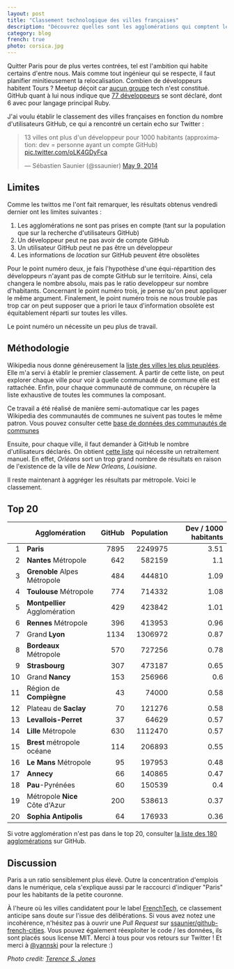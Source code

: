```yaml
---
layout: post
title: "Classement technologique des villes françaises"
description: "Découvrez quelles sont les agglomérations qui comptent le plus de développeurs sur GitHub"
category: blog
french: true
photo: corsica.jpg
---
```


Quitter Paris pour de plus vertes contrées, tel est l'ambition qui habite certains d'entre nous. Mais comme tout ingénieur qui se respecte, il faut planifier minitieusement la relocalisation. Combien de développeurs habitent Tours ? Meetup déçoit car [aucun groupe](http://www.meetup.com/find/?allMeetups=true&radius=31&userFreeform=Tours%2C+France&mcId=c1011764&mcName=Tours%2C+FR&sort=default) tech n'est constitué. GitHub quant à lui nous indique que [77 développeurs](https://github.com/search?q=location%3A%22Tours%22&type=Users&ref=searchresults) se sont déclaré, dont 6 avec pour langage principal Ruby.

J'ai voulu établir le classement des villes françaises en fonction du nombre d'utilisateurs GitHub, ce qui a rencontré un certain echo sur Twitter :

<blockquote class="twitter-tweet" lang="en"><p>13 villes ont plus d&#39;un développeur pour 1000 habitants (approximation: dev = personne ayant un compte GitHub) <a href="http://t.co/oLK4GDyFca">pic.twitter.com/oLK4GDyFca</a></p>&mdash; Sébastien Saunier (@ssaunier) <a href="https://twitter.com/ssaunier/statuses/464839588633395200">May 9, 2014</a></blockquote>
<script async src="//platform.twitter.com/widgets.js" charset="utf-8"></script>

## Limites

Comme les twittos me l'ont fait remarquer, les résultats obtenus vendredi dernier ont les limites suivantes :

1. Les agglomérations ne sont pas prises en compte (tant sur la population que sur la recherche d'utilisateurs GitHub)
1. Un développeur peut ne pas avoir de compte GitHub
1. Un utilisateur GitHub peut ne pas être un développeur
1. Les informations de *location* sur GitHub peuvent être obsolètes

Pour le point numéro deux, je fais l'hypothèse d'une équi-répartition des développeurs n'ayant pas de compte GitHub sur le territoire. Ainsi, cela changera le nombre absolu, mais pas le ratio developpeur sur nombre d'habitants. Concernant le point numéro trois, je pense qu'on peut appliquer le même argument. Finalement, le point numéro trois ne nous trouble pas trop car on peut supposer que a priori le taux d'information obsolète est équitablement réparti sur toutes les villes.

Le point numéro un nécessite un peu plus de travail.

## Méthodologie

Wikipedia nous donne généreusement la [liste des villes les plus peuplées](http://fr.wikipedia.org/wiki/Liste_des_communes_de_France_les_plus_peupl%C3%A9es). Elle m'a servi à établir le premier classement. À partir de cette liste, on peut explorer chaque ville pour voir à quelle communauté de commune elle est rattachée. Enfin, pour chaque communauté de commune, on récupère la liste exhaustive de toutes les communes la composant.

Ce travail a été réalisé de manière semi-automatique car les pages Wikipedia des communautés de communes ne suivent pas toutes le même patron. Vous pouvez consulter cette [base de données des communautés de communes](https://github.com/ssaunier/github-french-cities/blob/master/data/french_hubs.yml)

Ensuite, pour chaque ville, il faut demander à GitHub le nombre d'utilisateurs déclarés. On obtient [cette liste](https://github.com/ssaunier/github-french-cities/blob/master/data/github_users_per_city.yml) qui nécessite un retraitement manuel. En effet, *Orléans* sort un trop grand nombre de résultats en raison de l'existence de la ville de *New Orleans, Louisiane*.

Il reste maintenant à aggréger les résultats par métropole. Voici le classement.

## Top 20

|   | Agglomération | GitHub | Population | Dev / 1000 habitants |
|--:| ------------- | -----: | ---------: | -------------------: |
| 1 | **Paris** | 7895 | 2249975 | 3.51  |
| 2 | **Nantes** Métropole | 642| 582159| 1.1 |
| 3 | **Grenoble** Alpes Métropole|484|444810|1.09 |
| 4 | **Toulouse** Métropole|774|714332|1.08 |
| 5 | **Montpellier** Agglomération|429|423842|1.01 |
| 6 | **Rennes** Métropole|396|413953|0.96 |
| 7 | Grand **Lyon** |1134|1306972|0.87 |
| 8 | **Bordeaux** Métropole|570|727256|0.78 |
| 9 | **Strasbourg**|307|473187|0.65 |
|10 | Grand **Nancy**|153|256966|0.6 |
|11 | Région de **Compiègne**|43|74000|0.58 |
|12 | Plateau de **Saclay**|70|121276|0.58 |
|13 | **Levallois-Perret**|37|64629|0.57 |
|14 | **Lille** Métropole|630|1112470|0.57 |
|15 | **Brest** métropole océane|114|206893|0.55 |
|16 | **Le Mans** Métropole|95|197953|0.48 |
|17 | **Annecy** |66|140865|0.47 |
|18 | **Pau**-Pyrénées|60|150539|0.4 |
|19 | Métropole **Nice** Côte d'Azur|200|538613|0.37 |
|20 | **Sophia Antipolis**|64|176933|0.36 |

Si votre agglomération n'est pas dans le top 20, consulter [la liste des 180 agglomérations](https://github.com/ssaunier/github-french-cities/blob/master/data/github_users_per_hubs.csv) sur GitHub.

## Discussion

Paris a un ratio sensiblement plus élevè. Outre la concentration d'emplois dans
le numérique, cela s'explique aussi par le raccourci d'indiquer "Paris" pour les
habitants de la petite couronne.

À l'heure où les villes candidatent pour le label [FrenchTech](http://www.lafrenchtech.com), ce classement anticipe sans doute sur l'issue des délibérations. Si vous avez notez une incohérence, n'hésitez pas à ouvrir une *Pull Request* sur [ssaunier/github-french-cities](https://github.com/ssaunier/github-french-cities). Vous pouvez également réexploiter le code / les données, ils sont placés sous license MIT. Merci à tous pour vos retours sur Twitter ! Et merci à [@yannski](https://twitter.com/yannski) pour la relecture :)

*Photo credit: [Terence S. Jones](https://www.flickr.com/photos/terence_s_jones/8011517843)*

